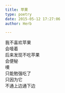 ```yaml
---  
title: 苹果  
type: poetry  
date: 2015-05-12 17:27:06  
author: Herb  

---  
```

我不喜欢苹果  
会噎着  
后来发现不吃苹果  
会便秘  
噢  
只能勉强吃了  
只因为它  
不通上边通下边